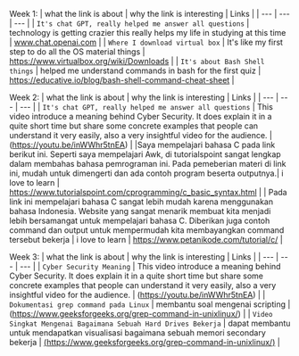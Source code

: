 
Week 1:
| what the link is about | why the link is interesting | Links |
| --- | --- | --- |
| `It's chat GPT, really helped me answer all questions` | technology is getting crazier this really helps my life in studying at this time | www.chat.openai.com |
| `Where I download virtual box` | It's like my first step to do all the OS material things | https://www.virtualbox.org/wiki/Downloads |
| `It's about Bash Shell things` | helped me understand commands in bash for the first quiz | https://educative.io/blog/bash-shell-command-cheat-sheet |

Week 2:
| what the link is about | why the link is interesting | Links |
| --- | --- | --- |
| `It's chat GPT, really helped me answer all questions` | This video introduce a meaning behind Cyber Security. It does explain it in a quite short time but share some concrete examples that people can understand it very easily, also a very insightful video for the audience. | (https://youtu.be/inWWhr5tnEA) |
|Saya mempelajari bahasa C pada link berikut ini. Seperti saya mempelajari Awk, di tutorialspoint sangat lengkap dalam membahas bahasa pemrograman ini. Pada pemeberian materi di link ini, mudah untuk dimengerti dan ada contoh program beserta outputnya.| i love to learn | https://www.tutorialspoint.com/cprogramming/c_basic_syntax.html |
| Pada link ini mempelajari bahasa C sangat lebih mudah karena menggunakan bahasa Indonesia. Website yang sangat menarik membuat kita menjadi lebih bersamangat untuk mempelajari bahasa C. Diberikan juga contoh command dan output untuk mempermudah kita membayangkan command tersebut bekerja | i love to learn | https://www.petanikode.com/tutorial/c/ |

Week 3:
| what the link is about | why the link is interesting | Links |
| --- | --- | --- |
| `Cyber Security Meaning` | This video introduce a meaning behind Cyber Security. It does explain it in a quite short time but share some concrete examples that people can understand it very easily, also a very insightful video for the audience. | (https://youtu.be/inWWhr5tnEA) |
| `Dokumentasi grep command pada Linux` | membantu soal mengenai scripting | (https://www.geeksforgeeks.org/grep-command-in-unixlinux/) |
| `Video Singkat Mengenai Bagaimana Sebuah Hard Drives Bekerja` | dapat membantu untuk mendapatkan visualisasi bagaimana sebuah memori secondary bekerja | [(https://www.geeksforgeeks.org/grep-command-in-unixlinux/)](https://www.youtube.com/watch?v=wteUW2sL7bc) |



